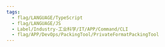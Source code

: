 ```yaml
---
tags:
  - flag/LANGUAGE/TypeScript
  - flag/LANGUAGE/JS
  - Label/Industry-工业科学/IT/APP/Command/CLI
  - flag/APP/DevOps/PackingTool/PrivateFormatPackingTool
---
```

